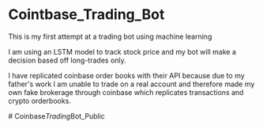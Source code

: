 # Cointbase_Trading_Bot
This is my first attempt at a trading bot using machine learning

I am using an LSTM model to track stock price and my bot will make a decision based off long-trades only.

I have replicated coinbase order books with their API because due to my father's work I am unable to trade on a real account and therefore made my own fake brokerage through coinbase which replicates transactions and crypto orderbooks.

#   C o i n b a s e _ T r a d i n g _ B o t _ P u b l i c  
 